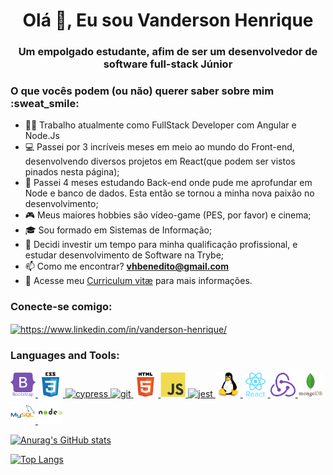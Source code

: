<h1 align="center">Olá 👋, Eu sou Vanderson Henrique</h1>
<h3 align="center">Um empolgado estudante, afim de ser um desenvolvedor de software full-stack Júnior</h3>

<h3>O que vocês podem (ou não) querer saber sobre mim :sweat_smile:</h3>

- 🧑‍💼 Trabalho atualmente como FullStack Developer com Angular e Node.Js
- :computer: Passei por 3 incríveis meses em meio ao mundo do Front-end, desenvolvendo diversos projetos em React(que podem ser vistos pinados nesta página);
- :closed_lock_with_key: Passei 4 meses estudando Back-end onde pude me aprofundar em Node e banco de dados. Esta então se tornou a minha nova paixão no desenvolvimento;
- :video_game: Meus maiores hobbies são vídeo-game (PES, por favor) e cinema;
- :mortar_board: Sou formado em Sistemas de Informação;
- :rocket: Decidi investir um tempo para minha qualificação profissional, e estudar desenvolvimento de Software na Trybe;
- 📫 Como me encontrar? **vhbenedito@gmail.com**
- :page_facing_up: Acesse meu <a href="https://gitconnected.com/vanderson-henrique/resume" target="_blank">Curriculum vitæ</a> para mais informações.

<h3 align="left">Conecte-se comigo:</h3>
<p align="left">
<a href="https://linkedin.com/in/https://www.linkedin.com/in/vanderson-henrique/" target="blank"><img align="center" src="https://cdn.jsdelivr.net/npm/simple-icons@3.0.1/icons/linkedin.svg" alt="https://www.linkedin.com/in/vanderson-henrique/" height="30" width="40" /></a>
</p>

<h3 align="left">Languages and Tools:</h3>
<p align="left"> <a href="https://getbootstrap.com" target="_blank"> <img src="https://raw.githubusercontent.com/devicons/devicon/master/icons/bootstrap/bootstrap-plain-wordmark.svg" alt="bootstrap" width="40" height="40"/> </a> <a href="https://www.w3schools.com/css/" target="_blank"> <img src="https://raw.githubusercontent.com/devicons/devicon/master/icons/css3/css3-original-wordmark.svg" alt="css3" width="40" height="40"/> </a> <a href="https://www.cypress.io" target="_blank"> <img src="https://raw.githubusercontent.com/simple-icons/simple-icons/6e46ec1fc23b60c8fd0d2f2ff46db82e16dbd75f/icons/cypress.svg" alt="cypress" width="40" height="40"/> </a> <a href="https://git-scm.com/" target="_blank"> <img src="https://www.vectorlogo.zone/logos/git-scm/git-scm-icon.svg" alt="git" width="40" height="40"/> </a> <a href="https://www.w3.org/html/" target="_blank"> <img src="https://raw.githubusercontent.com/devicons/devicon/master/icons/html5/html5-original-wordmark.svg" alt="html5" width="40" height="40"/> </a> <a href="https://developer.mozilla.org/en-US/docs/Web/JavaScript" target="_blank"> <img src="https://raw.githubusercontent.com/devicons/devicon/master/icons/javascript/javascript-original.svg" alt="javascript" width="40" height="40"/> </a> <a href="https://jestjs.io" target="_blank"> <img src="https://www.vectorlogo.zone/logos/jestjsio/jestjsio-icon.svg" alt="jest" width="40" height="40"/> </a> <a href="https://www.linux.org/" target="_blank"> <img src="https://raw.githubusercontent.com/devicons/devicon/master/icons/linux/linux-original.svg" alt="linux" width="40" height="40"/> </a> <a href="https://reactjs.org/" target="_blank"> <img src="https://raw.githubusercontent.com/devicons/devicon/master/icons/react/react-original-wordmark.svg" alt="react" width="40" height="40"/> </a> <a href="https://redux.js.org" target="_blank"> <img src="https://raw.githubusercontent.com/devicons/devicon/master/icons/redux/redux-original.svg" alt="redux" width="40" height="40"/> </a> 
<a href="https://www.mongodb.com/" target="_blank"> <img src="https://raw.githubusercontent.com/devicons/devicon/master/icons/mongodb/mongodb-original-wordmark.svg" alt="mongodb" width="40" height="40"/> </a> <a href="https://www.mysql.com/" target="_blank"> <img src="https://raw.githubusercontent.com/devicons/devicon/master/icons/mysql/mysql-original-wordmark.svg" alt="mysql" width="40" height="40"/> </a> <a href="https://nodejs.org" target="_blank"> <img src="https://raw.githubusercontent.com/devicons/devicon/master/icons/nodejs/nodejs-original-wordmark.svg" alt="nodejs" width="40" height="40"/> </a> </p>

[![Anurag's GitHub stats](https://github-readme-stats.vercel.app/api?username=vanderson-henrique&theme=radical&show_icons=true)](https://github.com/vanderson-henrique/github-readme-stats)

[![Top Langs](https://github-readme-stats.vercel.app/api/top-langs/?username=vanderson-henrique&theme=radical&show_icons=true)](https://github.com/vanderson-henrique/github-readme-stats)

